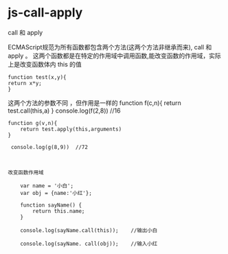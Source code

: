 # js-call-apply
call 和 apply 


ECMAScript规范为所有函数都包含两个方法(这两个方法非继承而来), call 和 apply 。
这两个函数都是在特定的作用域中调用函数,能改变函数的作用域，实际上是改变函数体内 this 的值 



    function test(x,y){
    return x*y;
    }
 
  这两个方法的参数不同 ，但作用是一样的
     function f(c,n){
          return test.call(this,a)
     }
        console.log(f(2,8)) //16

    function g(v,n){
        return test.apply(this,arguments)
    }

     console.log(g(8,9))  //72
     
     

    改变函数作用域
    
        var name = '小白';
        var obj = {name:'小红'};

        function sayName() {
            return this.name;
        }

        console.log(sayName.call(this));    //输出小白

        console.log(sayName. call(obj));    //输入小红


     
     
